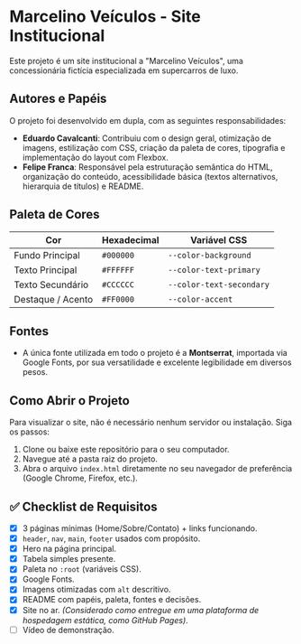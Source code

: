 # Marcelino Veículos - Site Institucional

Este projeto é um site institucional a "Marcelino Veículos", uma concessionária fictícia especializada em supercarros de luxo.

## Autores e Papéis

O projeto foi desenvolvido em dupla, com as seguintes responsabilidades:

* **Eduardo Cavalcanti**: Contribuiu com o design geral, otimização de imagens, estilização com CSS, criação da paleta de cores, tipografia e implementação do layout com Flexbox.
* **Felipe Franca**: Responsável pela estruturação semântica do HTML, organização do conteúdo, acessibilidade básica (textos alternativos, hierarquia de títulos) e README.

## Paleta de Cores

| Cor              | Hexadecimal | Variável CSS             |
| ---------------- | ----------- | ------------------------ |
| Fundo Principal  | `#000000`   | `--color-background`     |
| Texto Principal  | `#FFFFFF`   | `--color-text-primary`   |
| Texto Secundário | `#CCCCCC`   | `--color-text-secondary` |
| Destaque / Acento| `#FF0000`   | `--color-accent`         |

## Fontes

* A única fonte utilizada em todo o projeto é a **Montserrat**, importada via Google Fonts, por sua versatilidade e excelente legibilidade em diversos pesos.

## Como Abrir o Projeto

Para visualizar o site, não é necessário nenhum servidor ou instalação. Siga os passos:

1.  Clone ou baixe este repositório para o seu computador.
2.  Navegue até a pasta raiz do projeto.
3.  Abra o arquivo `index.html` diretamente no seu navegador de preferência (Google Chrome, Firefox, etc.).

## ✅ Checklist de Requisitos

-   [x] 3 páginas mínimas (Home/Sobre/Contato) + links funcionando.
-   [x] `header`, `nav`, `main`, `footer` usados com propósito.
-   [x] Hero na página principal.
-   [x] Tabela simples presente.
-   [x] Paleta no `:root` (variáveis CSS).
-   [x] Google Fonts.
-   [x] Imagens otimizadas com `alt` descritivo.
-   [x] README com papéis, paleta, fontes e decisões.
-   [x] Site no ar. *(Considerado como entregue em uma plataforma de hospedagem estática, como GitHub Pages)*.
-   [ ] Vídeo de demonstração.
